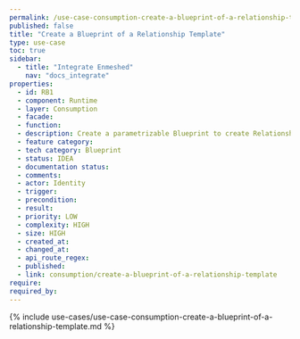 ```yaml
---
permalink: /use-case-consumption-create-a-blueprint-of-a-relationship-template
published: false
title: "Create a Blueprint of a Relationship Template"
type: use-case
toc: true
sidebar:
  - title: "Integrate Enmeshed"
    nav: "docs_integrate"
properties:
  - id: RB1
  - component: Runtime
  - layer: Consumption
  - facade:
  - function:
  - description: Create a parametrizable Blueprint to create Relationship Templates with. This is used for creating specific business cards for Users.
  - feature category:
  - tech category: Blueprint
  - status: IDEA
  - documentation status:
  - comments:
  - actor: Identity
  - trigger:
  - precondition:
  - result:
  - priority: LOW
  - complexity: HIGH
  - size: HIGH
  - created_at:
  - changed_at:
  - api_route_regex:
  - published:
  - link: consumption/create-a-blueprint-of-a-relationship-template
require:
required_by:
---
```


{% include use-cases/use-case-consumption-create-a-blueprint-of-a-relationship-template.md %}
